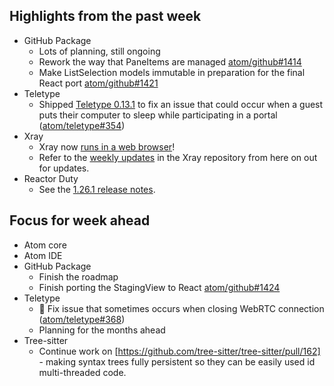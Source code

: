## Highlights from the past week

- GitHub Package
  - Lots of planning, still ongoing
  - Rework the way that PaneItems are managed [atom/github#1414](https://github.com/atom/github/pull/1414)
  - Make ListSelection models immutable in preparation for the final React port [atom/github#1421](https://github.com/atom/github/pull/1421)
- Teletype
  - Shipped [Teletype 0.13.1](https://github.com/atom/teletype/releases/tag/v0.13.1) to fix an issue that could occur when a guest puts their computer to sleep while participating in a portal ([atom/teletype#354](https://github.com/atom/teletype/issues/354))
- Xray
  - Xray now [runs in a web browser](https://github.com/atom/xray/pull/67)!
  - Refer to the [weekly updates](https://github.com/atom/xray/tree/master/docs/updates) in the Xray repository from here on out for updates.
- Reactor Duty
  - See the [1.26.1 release notes](https://github.com/atom/atom/releases/tag/v1.26.1).

## Focus for week ahead

- Atom core
- Atom IDE
- GitHub Package
  - Finish the roadmap
  - Finish porting the StagingView to React [atom/github#1424](https://github.com/atom/github/pull/1424/files#diff-3b94df6abdca7dbddc509c610909a0ec)
- Teletype
  - :bug: Fix issue that sometimes occurs when closing WebRTC connection ([atom/teletype#368](https://github.com/atom/teletype/issues/368))
  - Planning for the months ahead
- Tree-sitter
  - Continue work on [https://github.com/tree-sitter/tree-sitter/pull/162] - making syntax trees fully persistent so they can be easily used id multi-threaded code.
